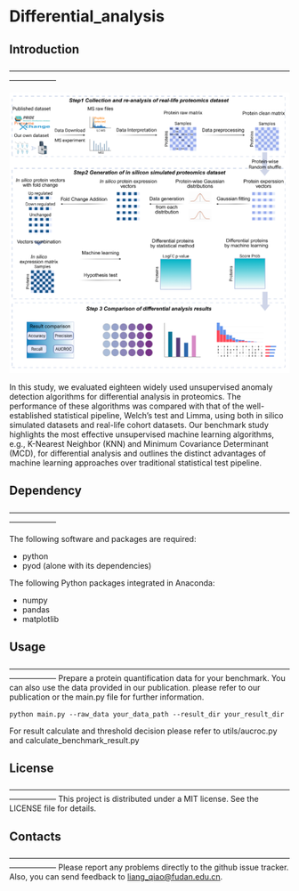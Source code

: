 # Differential_analysis

## Introduction
——————————————————————————————————————————

![img.png](img.png)

In this study, we evaluated eighteen widely used unsupervised anomaly detection algorithms for differential analysis in proteomics. The performance of these algorithms was compared with that of the well-established statistical pipeline, Welch’s test and Limma, using both in silico simulated datasets and real-life cohort datasets. Our benchmark study highlights the most effective unsupervised machine learning algorithms, e.g., K-Nearest Neighbor (KNN) and Minimum Covariance Determinant (MCD), for differential analysis and outlines the distinct advantages of machine learning approaches over traditional statistical test pipeline.

## Dependency
——————————————————————————————————————————

The following software and packages are required:
* python
* pyod (alone with its dependencies)

The following Python packages integrated in Anaconda:
* numpy
* pandas
* matplotlib


## Usage
——————————————————————————————————————————
Prepare a protein quantification data for your benchmark.
You can also use the data provided in our publication.
please refer to our publication or the main.py file for further information.
```
python main.py --raw_data your_data_path --result_dir your_result_dir
```
For result calculate and threshold decision please refer to utils/aucroc.py and calculate_benchmark_result.py

## License
——————————————————————————————————————————
This project is distributed under a MIT license. See the LICENSE file for details.


## Contacts
——————————————————————————————————————————
Please report any problems directly to the github issue tracker. Also, you can send feedback to liang_qiao@fudan.edu.cn.